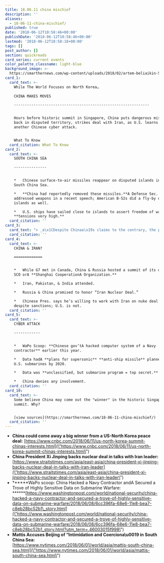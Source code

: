 ```yaml
---
title: 18.06.11 china mischief
description: ''
aliases:
  - 18-06-11-china-mischief/
published: true
date: '2018-06-12T10:58:46+00:00'
publishDate: '2018-06-12T10:58:46+00:00'
lastmod: '2018-06-12T10:58:18+00:00'
tags: []
post_author: []
section: quickreads
card_series: current events
color_palette_classname: light-blue
background_image: >-
  https://smarthernews.com/wp-content/uploads/2018/02/artem-beliaikin-570687-unsplash-360x360.jpg
card_1:
  card_text: >-
    While The World Focuses on North Korea…  
      
    CHINA MAKES MOVES

    --------------------------------------------------------------


    Hours before historic summit in Singapore, China puts dangerous missiles
    back in disputed territory, strikes deal with Iran, as U.S. learns of yet
    another Chinese cyber attack.


    What To Know
  card_citation: What To Know
card_2:
  card_text: >-
    SOUTH CHINA SEA

    ---------------


    *   Chinese surface-to-air missiles reappear on disputed islands in the
    South China Sea.

    *   **China had reportedly removed these missiles.**A Defense Sec. Mattis
    addressed weapons in a recent speech; American B-52s did a fly-by of the
    islands as well.

    *   U.S. ships have sailed close to islands to assert freedom of waterway;
    **tensions very high.**
  card_citation: ''
card_3:
  card_text: "> _a\x1CDespite Chinaa\x19s claims to the contrary, the placement of these weapons systems is tied directly to military use for the purposes of intimidation and coercion.”_\n> \n> Sec. of Defense Jim Mattis last week on China's militarization of islands in the South China Sea. Brunei, Malaysia, the Philippines, Taiwan & Vietnam contest China's claims of the land."
  card_citation: ''
card_4:
  card_text: >-
    CHINA & IRAN?

    =============


    *   While G7 met in Canada, China & Russia hosted a summit of its own: The
    SCO orA **Shanghai CooperationA Organization.**

    *   Iran, Pakistan, & India attended.

    *   Russia & China promised to honor “Iran Nuclear Deal.”

    *   Chinese Pres. says he’s willing to work with Iran on nuke deal & trade
    despite sanctions; U.S. is not.
  card_citation: ''
card_5:
  card_text: >-
    CYBER ATTACK

    ------------


    *   WaPo Scoop: **Chinese gov’tA hacked computer system of a Navy
    contractor** earlier this year.

    *   Data hadA **plans for supersonic** **anti-ship missile** plannedA for
    U.S. submarines by 2020.

    *   Data was **unclassified, but submarine program = top secret.**

    *   China denies any involvement.
  card_citation: ''
card_10:
  card_text: >-
    Some believe China may come out the "winner" in the historic Singapore
    summit. Why?


    [view sources](https://smarthernews.com/18-06-11-china-mischief/)
  card_citation: ''
---
```

*   **China could come away a big winner from a US-North Korea peace deal:** [https://www.cnbc.com/2018/06/11/us-north-korea-summit-chinas-interests.html](\"https://www.cnbc.com/2018/06/11/us-north-korea-summit-chinas-interests.html\")
*   **China President Xi Jinping backs nuclear deal in talks with Iran leader:** [https://www.straitstimes.com/asia/east-asia/china-president-xi-jinping-backs-nuclear-deal-in-talks-with-iran-leader](\"https://www.straitstimes.com/asia/east-asia/china-president-xi-jinping-backs-nuclear-deal-in-talks-with-iran-leader\")
*   ******WaPo scoop: China Hacked a Navy Contractor andA Secured a Trove of Highly Sensitive Data on Submarine Warfare:  
    ******[https://www.washingtonpost.com/world/national-security/china-hacked-a-navy-contractor-and-secured-a-trove-of-highly-sensitive-data-on-submarine-warfare/2018/06/08/6cc396fa-68e6-11e8-bea7-c8eb28bc52b1\_story.html](\"https://www.washingtonpost.com/world/national-security/china-hacked-a-navy-contractor-and-secured-a-trove-of-highly-sensitive-data-on-submarine-warfare/2018/06/08/6cc396fa-68e6-11e8-bea7-c8eb28bc52b1_story.html?utm_term=.46003015f998\")
*   **Mattis Accuses Beijing of “Intimidation and Coerciona\\u0019 in South China Sea:**  
    [https://www.nytimes.com/2018/06/01/world/asia/mattis-south-china-sea.html](\"https://www.nytimes.com/2018/06/01/world/asia/mattis-south-china-sea.html\")
